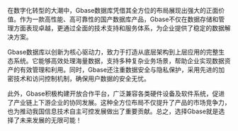 在数字化转型的大潮中，Gbase数据库凭借其全方位的布局展现出强大的正面价值。作为一款高性能、高可靠性的国产数据库产品，Gbase不仅在数据存储和管理方面表现卓越，更通过全面的技术支持和服务体系，为企业提供了稳定的数据解决方案。

Gbase数据库以创新为核心驱动力，致力于打造从底层架构到上层应用的完整生态系统。它能够高效处理海量数据，支持多种复杂业务场景，帮助企业实现数据资产的有效管理和利用。同时，Gbase还注重数据安全与隐私保护，采用先进的加密技术和访问控制机制，确保用户数据的安全无忧。

此外，Gbase积极构建开放合作平台，广泛兼容各类硬件设备及软件系统，促进了产业链上下游企业的协同发展。这种全方位布局不仅提升了产品的市场竞争力，也为推动我国信息技术自主可控发展做出了重要贡献。总之，选择Gbase就是选择了未来发展的无限可能！
